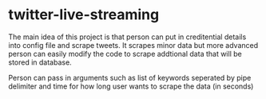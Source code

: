 # twitter-live-streaming

The main idea of this project is that person can put in creditential details into config file and scrape tweets. It scrapes minor data but more advanced person can easily modify the code to scrape addtional data that will be stored in database.

Person can pass in arguments such as list of keywords seperated by pipe delimiter and time for how long user wants to scrape the data (in seconds)
